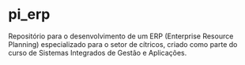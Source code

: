 # pi_erp
 Repositório para o desenvolvimento de um ERP (Enterprise Resource Planning) especializado para o setor de cítricos, criado como parte do curso de Sistemas Integrados de Gestão e Aplicações.
